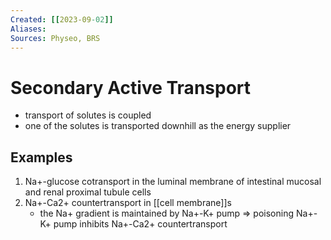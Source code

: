 ```yaml
---
Created: [[2023-09-02]]
Aliases: 
Sources: Physeo, BRS
---
```

# Secondary Active Transport
- transport of solutes is coupled
- one of the solutes is transported downhill as the energy supplier
## Examples
1. Na+-glucose cotransport in the luminal membrane of intestinal mucosal and renal proximal tubule cells
2. Na+-Ca2+ countertransport in [[cell membrane]]s
   - the Na+ gradient is maintained by Na+-K+ pump
     ⇒ poisoning Na+-K+ pump inhibits Na+-Ca2+ countertransport
